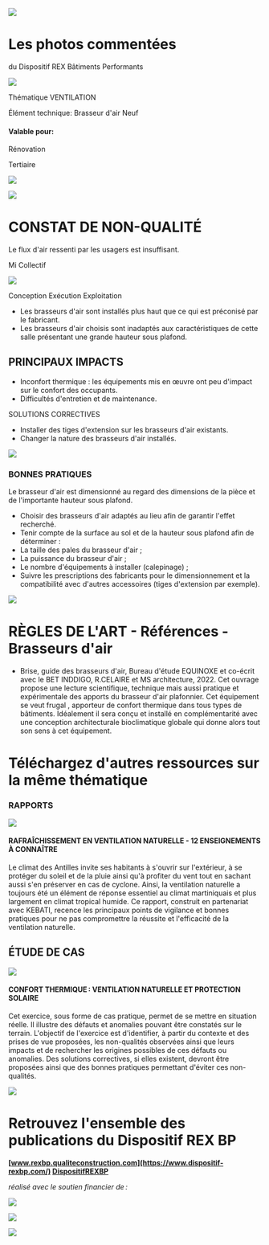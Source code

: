 ![](<images/Brasseurs d'air sous dimensionnés/_page_0_Picture_0.jpeg>)

# Les photos commentées

du Dispositif REX Bâtiments Performants

![](<images/Brasseurs d'air sous dimensionnés/_page_0_Picture_3.jpeg>)

Thématique VENTILATION

Élément technique: Brasseur d'air Neuf

#### Valable pour:

Rénovation

Tertiaire

![](<images/Brasseurs d'air sous dimensionnés/_page_0_Picture_9.jpeg>)

![](<images/Brasseurs d'air sous dimensionnés/_page_0_Picture_10.jpeg>)

# CONSTAT DE NON-QUALITÉ

Le flux d'air ressenti par les usagers est insuffisant.

 Mi Collectif

![](<images/Brasseurs d'air sous dimensionnés/_page_0_Picture_13.jpeg>)

Conception Exécution Exploitation

- Les brasseurs d'air sont installés plus haut que ce qui est préconisé par le fabricant.
- Les brasseurs d'air choisis sont inadaptés aux caractéristiques de cette salle présentant une grande hauteur sous plafond.

## PRINCIPAUX IMPACTS

- Inconfort thermique : les équipements mis en œuvre ont peu d'impact sur le confort des occupants.
- Difficultés d'entretien et de maintenance.

SOLUTIONS CORRECTIVES

- Installer des tiges d'extension sur les brasseurs d'air existants.
- Changer la nature des brasseurs d'air installés.

![](<images/Brasseurs d'air sous dimensionnés/_page_0_Picture_26.jpeg>)

### BONNES PRATIQUES

Le brasseur d'air est dimensionné au regard des dimensions de la pièce et de l'importante hauteur sous plafond.

- Choisir des brasseurs d'air adaptés au lieu afin de garantir l'effet recherché.
- Tenir compte de la surface au sol et de la hauteur sous plafond afin de déterminer :
- La taille des pales du brasseur d'air ;
- La puissance du brasseur d'air ;
- Le nombre d'équipements à installer (calepinage) ;
- Suivre les prescriptions des fabricants pour le dimensionnement et la compatibilité avec d'autres accessoires (tiges d'extension par exemple).

![](<images/Brasseurs d'air sous dimensionnés/_page_0_Picture_35.jpeg>)

# RÈGLES DE L'ART - Références - Brasseurs d'air

- Brise, guide des brasseurs d'air, Bureau d'étude EQUINOXE et co-écrit avec le BET INDDIGO, R.CELAIRE et MS architecture, 2022.
Cet ouvrage propose une lecture scientifique, technique mais aussi pratique et expérimentale des apports du brasseur d'air plafonnier. Cet équipement se veut frugal , apporteur de confort thermique dans tous types de bâtiments. Idéalement il sera conçu et installé en complémentarité avec une conception architecturale bioclimatique globale qui donne alors tout son sens à cet équipement.

# Téléchargez d'autres ressources sur la même thématique

### RAPPORTS

![](<images/Brasseurs d'air sous dimensionnés/_page_1_Picture_5.jpeg>)

#### **RAFRAÎCHISSEMENT EN VENTILATION NATURELLE - 12 ENSEIGNEMENTS À CONNAÎTRE**

Le climat des Antilles invite ses habitants à s'ouvrir sur l'extérieur, à se protéger du soleil et de la pluie ainsi qu'à profiter du vent tout en sachant aussi s'en préserver en cas de cyclone. Ainsi, la ventilation naturelle a toujours été un élément de réponse essentiel au climat martiniquais et plus largement en climat tropical humide. Ce rapport, construit en partenariat avec KEBATI, recence les principaux points de vigilance et bonnes pratiques pour ne pas compromettre la réussite et l'efficacité de la ventilation naturelle.

## ÉTUDE DE CAS

![](<images/Brasseurs d'air sous dimensionnés/_page_1_Picture_9.jpeg>)

#### **CONFORT THERMIQUE : VENTILATION NATURELLE ET PROTECTION SOLAIRE**

Cet exercice, sous forme de cas pratique, permet de se mettre en situation réelle. Il illustre des défauts et anomalies pouvant être constatés sur le terrain. L'objectif de l'exercice est d'identifier, à partir du contexte et des prises de vue proposées, les non-qualités observées ainsi que leurs impacts et de rechercher les origines possibles de ces défauts ou anomalies. Des solutions correctives, si elles existent, devront être proposées ainsi que des bonnes pratiques permettant d'éviter ces non-qualités.

![](<images/Brasseurs d'air sous dimensionnés/_page_1_Picture_12.jpeg>)

# Retrouvez l'ensemble des publications du Dispositif REX BP

**[www.rexbp.qualiteconstruction.com](https://www.dispositif-rexbp.com/) [DispositifREXBP](https://www.facebook.com/DispositifREXBP/)**

*réalisé avec le soutien financier de :*

![](<images/Brasseurs d'air sous dimensionnés/_page_1_Picture_17.jpeg>)

![](<images/Brasseurs d'air sous dimensionnés/_page_1_Picture_18.jpeg>)

![](<images/Brasseurs d'air sous dimensionnés/_page_1_Picture_19.jpeg>)